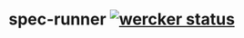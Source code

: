 # spec-runner [![wercker status](https://app.wercker.com/status/a9ef7c315f4b1d5c637896ca2ddd4ced/s/master "wercker status")](https://app.wercker.com/project/bykey/a9ef7c315f4b1d5c637896ca2ddd4ced)
